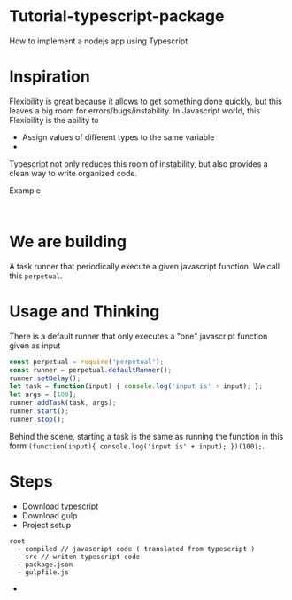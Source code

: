 # Tutorial-typescript-package
How to implement a nodejs app using Typescript

# Inspiration 
Flexibility is great because it allows to get something done quickly, but this leaves a big room for errors/bugs/instability.
In Javascript world, this Flexibility is the ability to
* Assign values of different types to the same variable
* 

Typescript not only reduces this room of instability, but also provides a clean way to write organized code.

Example
```javascript

```

```typescript

```

# We are building
A task runner that periodically execute a given javascript function. We call this `perpetual`.

# Usage and Thinking
There is a default runner that only executes a "one" javascript function given as input
```javascript
const perpetual = require('perpetual');
const runner = perpetual.defaultRunner();
runner.setDelay();
let task = function(input) { console.log('input is' + input); };
let args = [100];
runner.addTask(task, args);
runner.start();
runner.stop();
```
Behind the scene, starting a task is the same as running the function in this form `(function(input){ console.log('input is' + input); })(100);`.

# Steps
* Download typescript
* Download gulp
* Project setup 
```
root
  - compiled // javascript code ( translated from typescript )
  - src // writen typescript code
  - package.json
  - gulpfile.js
```
* 




